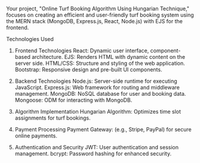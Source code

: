 Your project, "Online Turf Booking Algorithm Using Hungarian Technique,"
focuses on creating an efficient and user-friendly turf booking system using the MERN stack
(MongoDB, Express.js, React, Node.js) with EJS for the frontend.

Technologies Used

1. Frontend Technologies
React: Dynamic user interface, component-based architecture.
EJS: Renders HTML with dynamic content on the server side.
HTML/CSS: Structure and styling of the web application.
Bootstrap: Responsive design and pre-built UI components.

3. Backend Technologies
Node.js: Server-side runtime for executing JavaScript.
Express.js: Web framework for routing and middleware management.
MongoDB: NoSQL database for user and booking data.
Mongoose: ODM for interacting with MongoDB.

5. Algorithm Implementation
Hungarian Algorithm: Optimizes time slot assignments for turf bookings.

7. Payment Processing
Payment Gateway: (e.g., Stripe, PayPal) for secure online payments.

9. Authentication and Security
JWT: User authentication and session management.
bcrypt: Password hashing for enhanced security.








